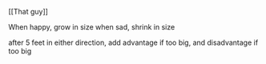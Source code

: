 [[That guy]] 

When happy, grow in size
when sad, shrink in size

after 5 feet in either direction, add advantage if too big, and disadvantage if too big